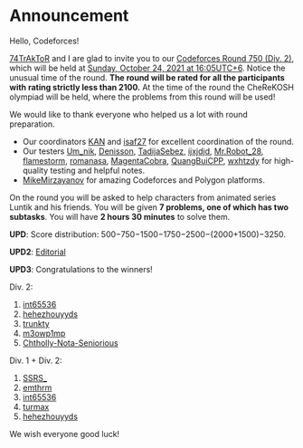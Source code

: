 # Announcement

Hello, Codeforces!

[74TrAkToR](https://codeforces.com/profile/74TrAkToR "Grandmaster 74TrAkToR") and I are glad to invite you to our [Codeforces Round 750 (Div. 2)](https://codeforces.com/contest/1582 "Codeforces Round 750 (Div. 2)"), which will be held at [Sunday, October 24, 2021 at 16:05UTC+6](https://codeforces.com/https://www.timeanddate.com/worldclock/fixedtime.html?day=24&month=10&year=2021&hour=13&min=5&sec=0&p1=166). Notice the unusual time of the round. **The round will be rated for all the participants with rating strictly less than 2100.** At the time of the round the CheReKOSH olympiad will be held, where the problems from this round will be used!

We would like to thank everyone who helped us a lot with round preparation.

 * Our coordinators [KAN](https://codeforces.com/profile/KAN "Legendary Grandmaster KAN") and [isaf27](https://codeforces.com/profile/isaf27 "International Grandmaster isaf27") for excellent coordination of the round.
* Our testers [Um_nik](https://codeforces.com/profile/Um_nik "Legendary Grandmaster Um_nik"), [Denisson](https://codeforces.com/profile/Denisson "International Grandmaster Denisson"), [TadijaSebez](https://codeforces.com/profile/TadijaSebez "International Grandmaster TadijaSebez"), [ijxjdjd](https://codeforces.com/profile/ijxjdjd "Master ijxjdjd"), [Mr.Robot_28](https://codeforces.com/profile/Mr.Robot_28 "Grandmaster Mr.Robot_28"), [flamestorm](https://codeforces.com/profile/flamestorm "Candidate Master flamestorm"), [romanasa](https://codeforces.com/profile/romanasa "International Master romanasa"), [MagentaCobra](https://codeforces.com/profile/MagentaCobra "Master MagentaCobra"), [QuangBuiCPP](https://codeforces.com/profile/QuangBuiCPP "Specialist QuangBuiCPP"), [wxhtzdy](https://codeforces.com/profile/wxhtzdy "Master wxhtzdy") for high-quality testing and helpful notes.
* [MikeMirzayanov](https://codeforces.com/profile/MikeMirzayanov "Headquarters, MikeMirzayanov") for amazing Codeforces and Polygon platforms.

On the round you will be asked to help characters from animated series Luntik and his friends. You will be given **7 problems, one of which has two subtasks**. You will have **2 hours 30 minutes** to solve them.

**UPD**: Score distribution: 500−750−1500−1750−2500−(2000+1500)−3250.

**UPD2**: [Editorial](Tutorial.md)

**UPD3**: Congratulations to the winners!

Div. 2:

 1. [int65536](https://codeforces.com/profile/int65536 "Unrated, int65536")
2. [hehezhouyyds](https://codeforces.com/profile/hehezhouyyds "Pupil hehezhouyyds")
3. [trunkty](https://codeforces.com/profile/trunkty "Expert trunkty")
4. [m3owp1mp](https://codeforces.com/profile/m3owp1mp "Candidate Master m3owp1mp")
5. [Chtholly-Nota-Seniorious](https://codeforces.com/profile/Chtholly-Nota-Seniorious "Pupil Chtholly-Nota-Seniorious")

Div. 1 + Div. 2:

 1. [SSRS_](https://codeforces.com/profile/SSRS_ "International Grandmaster SSRS_")
2. [emthrm](https://codeforces.com/profile/emthrm "Master emthrm")
3. [int65536](https://codeforces.com/profile/int65536 "Unrated, int65536")
4. [turmax](https://codeforces.com/profile/turmax "International Grandmaster turmax")
5. [hehezhouyyds](https://codeforces.com/profile/hehezhouyyds "Pupil hehezhouyyds")

We wish everyone good luck!

